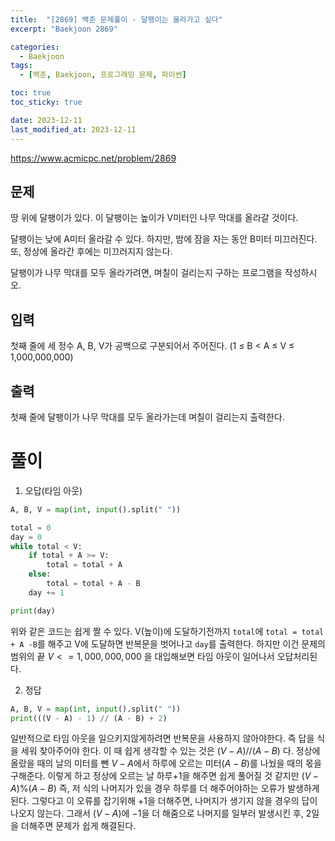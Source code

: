 ```yaml
---
title:  "[2869] 백준 문제풀이 - 달팽이는 올라가고 싶다"
excerpt: "Baekjoon 2869"

categories:
  - Baekjoon
tags:
  - [백준, Baekjoon, 프로그래밍 문제, 파이썬]

toc: true
toc_sticky: true

date: 2023-12-11
last_modified_at: 2023-12-11
---
```


https://www.acmicpc.net/problem/2869

## 문제
땅 위에 달팽이가 있다. 이 달팽이는 높이가 V미터인 나무 막대를 올라갈 것이다.

달팽이는 낮에 A미터 올라갈 수 있다. 하지만, 밤에 잠을 자는 동안 B미터 미끄러진다. 또, 정상에 올라간 후에는 미끄러지지 않는다.

달팽이가 나무 막대를 모두 올라가려면, 며칠이 걸리는지 구하는 프로그램을 작성하시오.

## 입력
첫째 줄에 세 정수 A, B, V가 공백으로 구분되어서 주어진다. (1 ≤ B < A ≤ V ≤ 1,000,000,000)

## 출력
첫째 줄에 달팽이가 나무 막대를 모두 올라가는데 며칠이 걸리는지 출력한다.

# 풀이
1. 오답(타임 아웃)
```py
A, B, V = map(int, input().split(" "))

total = 0
day = 0
while total < V:
    if total + A >= V:
        total = total + A
    else:
        total = total + A - B
    day += 1

print(day)
```
위와 같은 코드는 쉽게 짤 수 있다. V(높이)에 도달하기전까지 ``total``에 ``total = total + A -B``를 해주고 V에 도달하면 반복문을 벗어나고 ``day``를 출력한다. 하지만 이건 문제의 범위의 끝 $V <= 1,000,000,000$ 을 대입해보면 타임 아웃이 일어나서 오답처리된다.

2. 정답
```py
A, B, V = map(int, input().split(" "))
print(((V - A) - 1) // (A - B) + 2)
```
일반적으로 타임 아웃을 일으키지않게하려면 반복문을 사용하지 않아야한다. 즉 답을 식을 세워 찾아주어야 한다. 이 때 쉽게 생각할 수 있는 것은 $(V-A)//(A-B)$ 다. 정상에 올랐을 때의 날의 미터를 뺀 $V-A$에서 하루에 오르는 미터$(A-B)$를 나눴을 때의 몫을 구해준다. 이렇게 하고 정상에 오르는 날 하루$+1$을 해주면 쉽게 풀어질 것 같지만 $(V-A)\%(A-B)$ 즉, 저 식의 나머지가 있을 경우 하루를 더 해주어야하는 오류가 발생하게된다. 그렇다고 이 오류를 잡기위해 +1을 더해주면, 나머지가 생기지 않을 경우의 답이 나오지 않는다. 그래서 $(V-A)$에 $-1$을 더 해줌으로 나머지를 일부러 발생시킨 후, 2일을 더해주면 문제가 쉽게 해결된다.

